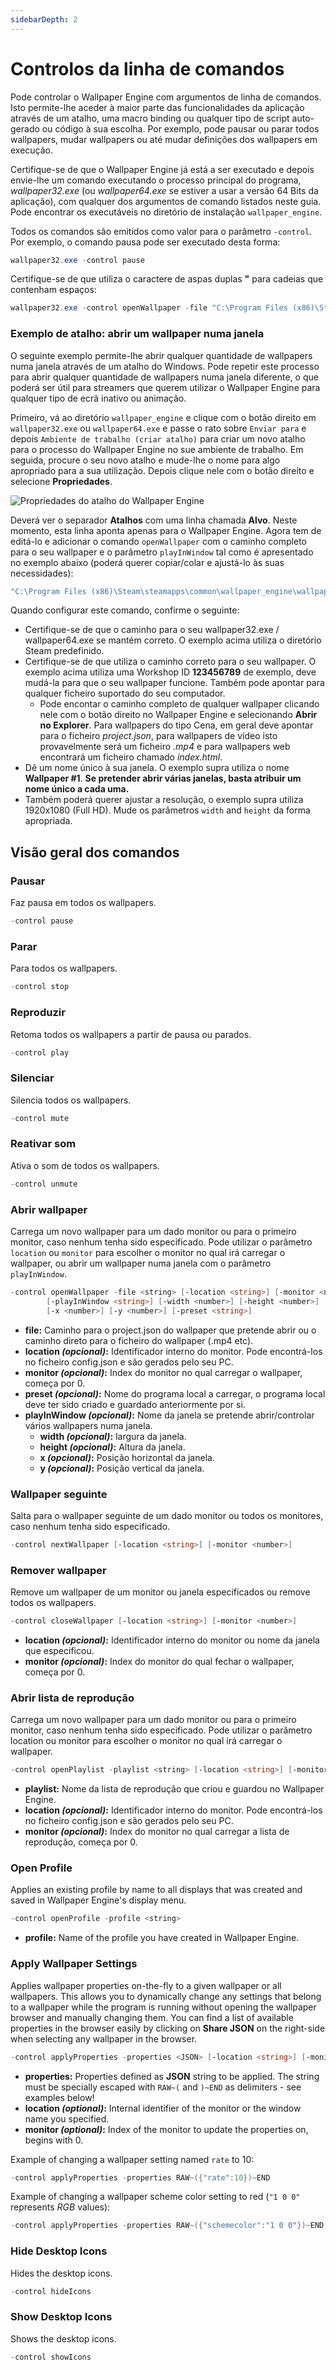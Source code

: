 ```yaml
---
sidebarDepth: 2
---
```


# Controlos da linha de comandos

Pode controlar o Wallpaper Engine com argumentos de linha de comandos. Isto permite-lhe aceder à maior parte das funcionalidades da aplicação através de um atalho, uma macro binding ou qualquer tipo de script auto-gerado ou código à sua escolha. Por exemplo, pode pausar ou parar todos wallpapers, mudar wallpapers ou até mudar definições dos wallpapers em execução.

Certifique-se de que o Wallpaper Engine já está a ser executado e depois envie-lhe um comando executando o processo principal do programa, *wallpaper32.exe* (ou *wallpaper64.exe* se estiver a usar a versão 64 Bits da aplicação), com qualquer dos argumentos de comando listados neste guia. Pode encontrar os executáveis no diretório de instalação `wallpaper_engine`.

Todos os comandos são emitidos como valor para o parâmetro `-control`. Por exemplo, o comando pausa pode ser executado desta forma:

``` powershell
wallpaper32.exe -control pause
```

Certifique-se de que utiliza o caractere de aspas duplas **"** para cadeias que contenham espaços:

``` powershell
wallpaper32.exe -control openWallpaper -file "C:\Program Files (x86)\Steam\steamapps\common\wallpaper_engine\projects\myprojects\myWallpaper\project.json"
```

### Exemplo de atalho: abrir um wallpaper numa janela

O seguinte exemplo permite-lhe abrir qualquer quantidade de wallpapers numa janela através de um atalho do Windows. Pode repetir este processo para abrir qualquer quantidade de wallpapers numa janela diferente, o que poderá ser útil para streamers que querem utilizar o Wallpaper Engine para qualquer tipo de ecrã inativo ou animação.

Primeiro, vá ao diretório `wallpaper_engine` e clique com o botão direito em `wallpaper32.exe` ou `wallpaper64.exe` e passe o rato sobre `Enviar para` e depois `Ambiente de trabalho (criar atalho)` para criar um novo atalho para o processo do Wallpaper Engine no sue ambiente de trabalho. Em seguida, procure o seu novo atalho e mude-lhe o nome para algo apropriado para a sua utilização. Depois clique nele com o botão direito e selecione **Propriedades**.

![Propriedades do atalho do Wallpaper Engine](/img/faq/target.gif)

Deverá ver o separador **Atalhos** com uma linha chamada **Alvo**. Neste momento, esta linha aponta apenas para o Wallpaper Engine. Agora tem de editá-lo e adicionar o comando `openWallpaper` com o caminho completo para o seu wallpaper e o parâmetro `playInWindow` tal como é apresentado no exemplo abaixo (poderá querer copiar/colar e ajustá-lo às suas necessidades):

```bash
"C:\Program Files (x86)\Steam\steamapps\common\wallpaper_engine\wallpaper64.exe" -control openWallpaper -file "C:\Program Files (x86)\Steam\steamapps\workshop\content\431960\123456789\scene.pkg" -playInWindow "Wallpaper #1" -width 1920 -height 1080
```

Quando configurar este comando, confirme o seguinte:

* Certifique-se de que o caminho para o seu wallpaper32.exe / wallpaper64.exe se mantém correto. O exemplo acima utiliza o diretório Steam predefinido.
* Certifique-se de que utiliza o caminho correto para o seu wallpaper. O exemplo acima utiliza uma Workshop ID **123456789** de exemplo, deve mudá-la para que o seu wallpaper funcione. Também pode apontar para qualquer ficheiro suportado do seu computador.
  * Pode encontar o caminho completo de qualquer wallpaper clicando nele com o botão direito no Wallpaper Engine e selecionando **Abrir no Explorer**. Para wallpapers do tipo Cena, em geral deve apontar para o ficheiro *project.json*, para wallpapers de vídeo isto provavelmente será um ficheiro *.mp4* e para wallpapers web encontrará um ficheiro chamado *index.html*.
* Dê um nome único à sua janela. O exemplo supra utiliza o nome **Wallpaper #1**. **Se pretender abrir várias janelas, basta atribuir um nome único a cada uma.**
* Também poderá querer ajustar a resolução, o exemplo supra utiliza 1920x1080 (Full HD). Mude os parâmetros `width` and `height` da forma apropriada.

## Visão geral dos comandos

### Pausar

Faz pausa em todos os wallpapers.

``` powershell
-control pause
```

### Parar

Para todos os wallpapers.

``` powershell
-control stop
```

### Reproduzir

Retoma todos os wallpapers a partir de pausa ou parados.

``` powershell
-control play
```

### Silenciar

Silencia todos os wallpapers.

``` powershell
-control mute
```

### Reativar som

Ativa o som de todos os wallpapers.

``` powershell
-control unmute
```

### Abrir wallpaper

Carrega um novo wallpaper para um dado monitor ou para o primeiro monitor, caso nenhum tenha sido especificado. Pode utilizar o parâmetro `location` ou `monitor` para escolher o monitor no qual irá carregar o wallpaper, ou abrir um wallpaper numa janela com o parâmetro `playInWindow`.

``` powershell
-control openWallpaper -file <string> [-location <string>] [-monitor <number>]
        [-playInWindow <string>] [-width <number>] [-height <number>]
        [-x <number>] [-y <number>] [-preset <string>]
```

* **file:** Caminho para o project.json do wallpaper que pretende abrir ou o caminho direto para o ficheiro do wallpaper (.mp4 etc).
* **location *(opcional)*:** Identificador interno do monitor. Pode encontrá-los no ficheiro config.json e são gerados pelo seu PC.
* **monitor *(opcional)*:** Index do monitor no qual carregar o wallpaper, começa por 0.
* **preset *(opcional)*:** Nome do programa local a carregar, o programa local deve ter sido criado e guardado anteriormente por si.
* **playInWindow *(opcional)*:** Nome da janela se pretende abrir/controlar vários wallpapers numa janela.
  * **width *(opcional)*:** largura da janela.
  * **height *(opcional)*:** Altura da janela.
  * **x *(opcional)*:** Posição horizontal da janela.
  * **y *(opcional)*:** Posição vertical da janela.

### Wallpaper seguinte

Salta para o wallpaper seguinte de um dado monitor ou todos os monitores, caso nenhum tenha sido especificado.

``` powershell
-control nextWallpaper [-location <string>] [-monitor <number>]
```

### Remover wallpaper

Remove um wallpaper de um monitor ou janela especificados ou remove todos os wallpapers.

``` powershell
-control closeWallpaper [-location <string>] [-monitor <number>]
```

* **location *(opcional)*:** Identificador interno do monitor ou nome da janela que especificou.
* **monitor *(opcional)*:** Index do monitor do qual fechar o wallpaper, começa por 0.

### Abrir lista de reprodução

Carrega um novo wallpaper para um dado monitor ou para o primeiro monitor, caso nenhum tenha sido especificado. Pode utilizar o parâmetro location ou monitor para escolher o monitor no qual irá carregar o wallpaper.

``` powershell
-control openPlaylist -playlist <string> [-location <string>] [-monitor <number>]
```

* **playlist:** Nome da lista de reprodução que criou e guardou no Wallpaper Engine.
* **location *(opcional)*:** Identificador interno do monitor. Pode encontrá-los no ficheiro config.json e são gerados pelo seu PC.
* **monitor *(opcional)*:** Index do monitor no qual carregar a lista de reprodução, começa por 0.

### Open Profile

Applies an existing profile by name to all displays that was created and saved in Wallpaper Engine's display menu.

``` powershell
-control openProfile -profile <string>
```

* **profile:** Name of the profile you have created in Wallpaper Engine.

### Apply Wallpaper Settings

Applies wallpaper properties on-the-fly to a given wallpaper or all wallpapers. This allows you to dynamically change any settings that belong to a wallpaper while the program is running without opening the wallpaper browser and manually changing them. You can find a list of available properties in the browser easily by clicking on **Share JSON** on the right-side when selecting any wallpaper in the browser.

``` powershell
-control applyProperties -properties <JSON> [-location <string>] [-monitor <number>]
```

* **properties:** Properties defined as **JSON** string to be applied. The string must be specially escaped with `RAW~(` and `)~END` as delimiters - see examples below!
* **location *(optional)*:** Internal identifier of the monitor or the window name you specified.
* **monitor *(optional)*:** Index of the monitor to update the properties on, begins with 0.

Example of changing a wallpaper setting named `rate` to 10:

``` cpp 
-control applyProperties -properties RAW~({"rate":10})~END
```

Example of changing a wallpaper scheme color setting to red (`"1 0 0"` represents *RGB* values):

``` cpp
-control applyProperties -properties RAW~({"schemecolor":"1 0 0"})~END
```

### Hide Desktop Icons

Hides the desktop icons.

``` powershell
-control hideIcons
```

### Show Desktop Icons

Shows the desktop icons.

``` powershell
-control showIcons
```

